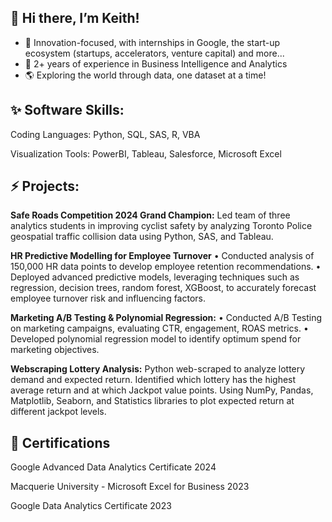 ## 👋 Hi there, I’m Keith!
- 🚀 Innovation-focused, with internships in Google, the start-up ecosystem (startups, accelerators, venture capital) and more...
- 💼 2+ years of experience in Business Intelligence and Analytics 
- 🌎 Exploring the world through data, one dataset at a time!

## ✨ Software Skills:
Coding Languages: Python, SQL, SAS, R, VBA

Visualization Tools: PowerBI, Tableau, Salesforce, Microsoft Excel

## ⚡ Projects:
**Safe Roads Competition 2024 Grand Champion:** Led team of three analytics students in improving cyclist safety by analyzing Toronto Police geospatial traffic collision data using Python, SAS, and Tableau.

**HR Predictive Modelling for Employee Turnover**
• Conducted analysis of 150,000 HR data points to develop employee retention recommendations.
• Deployed advanced predictive models, leveraging techniques such as regression, decision trees,
random forest, XGBoost, to accurately forecast employee turnover risk and influencing factors.

**Marketing A/B Testing & Polynomial Regression:**
• Conducted A/B Testing on marketing campaigns, evaluating CTR, engagement, ROAS metrics.
• Developed polynomial regression model to identify optimum spend for marketing objectives.

**Webscraping Lottery Analysis:** Python web-scraped to analyze lottery demand and expected return. Identified which lottery has the highest average return and at which Jackpot value points. Using NumPy, Pandas, Matplotlib, Seaborn, and Statistics libraries to plot expected return at different jackpot levels.

## 🌱 Certifications
Google Advanced Data Analytics Certificate 2024

Macquerie University - Microsoft Excel for Business 2023

Google Data Analytics Certificate 2023



<!---
keithchhh/keithchhh is a ✨ special ✨ repository because its `README.md` (this file) appears on your GitHub profile.
You can click the Preview link to take a look at your changes.
--->
